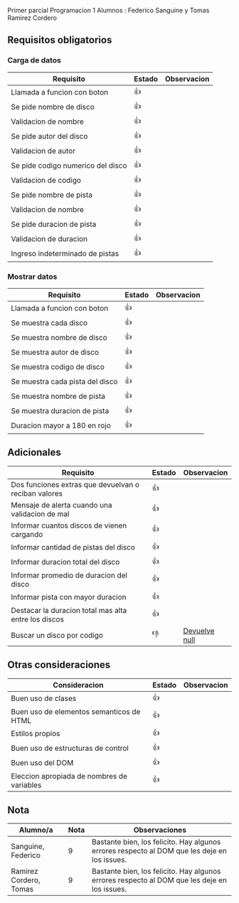 Primer parcial Programacion 1
Alumnos : Federico Sanguine y Tomas Ramirez Cordero

## Requisitos obligatorios

### Carga de datos

| Requisito | Estado | Observacion |
| --- | --- | --- |
| Llamada a funcion con boton | :+1: |
| Se pide nombre de disco | :+1: |
| Validacion de nombre | :+1: |
| Se pide autor del disco | :+1: |
| Validacion de autor | :+1: |
| Se pide codigo numerico del disco | :+1: |
| Validacion de codigo | :+1: |
| Se pide nombre de pista | :+1: |
| Validacion de nombre | :+1: |
| Se pide duracion de pista | :+1: |
| Validacion de duracion | :+1: |
| Ingreso indeterminado de pistas | :+1: |

### Mostrar datos

| Requisito | Estado | Observacion |
| --- | --- | --- |
| Llamada a funcion con boton | :+1: |
| Se muestra cada disco | :+1: |
| Se muestra nombre de disco | :+1: |
| Se muestra autor de disco | :+1: |
| Se muestra codigo de disco | :+1: |
| Se muestra cada pista del disco | :+1: |
| Se muestra nombre de pista | :+1: | 
| Se muestra duracion de pista | :+1: |
| Duracion mayor a 180 en rojo | :+1: |

## Adicionales

| Requisito | Estado | Observacion |
| --- | --- | --- |
| Dos funciones extras que devuelvan o reciban valores | :+1: 
| Mensaje de alerta cuando una validacion de mal | :+1:
| Informar cuantos discos de vienen cargando | :+1:
| Informar cantidad de pistas del disco | :+1: |
| Informar duracion total del disco | :+1: |
| Informar promedio de duracion del disco | :+1: |
| Informar pista con mayor duracion | :+1:
| Destacar la duracion total mas alta entre los discos | :+1:
| Buscar un disco por codigo | :-1: | [Devuelve null](https://github.com/FedeSanguine/p1-parcial-1-dwn2av/issues/3)

## Otras consideraciones

| Consideracion | Estado | Observacion |
| --- | --- | --- |
| Buen uso de clases | :+1: |
| Buen uso de elementos semanticos de HTML | :+1:
| Estilos propios | :+1:
| Buen uso de estructuras de control | :+1:
| Buen uso del DOM | :+1:
| Eleccion apropiada de nombres de variables | :+1:

## Nota

| Alumno/a | Nota | Observaciones |
| --- | --- | --- |
| Sanguine, Federico | 9 | Bastante bien, los felicito. Hay algunos errores respecto al DOM que les deje en los issues.
| Ramirez Cordero, Tomas | 9 | Bastante bien, los felicito. Hay algunos errores respecto al DOM que les deje en los issues.